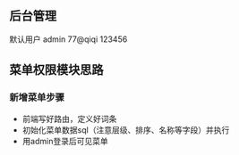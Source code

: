 ## 后台管理
默认用户 admin 77@qiqi 123456


## 菜单权限模块思路

### 新增菜单步骤
+ 前端写好路由，定义好词条
+ 初始化菜单数据sql（注意层级、排序、名称等字段）并执行
+ 用admin登录后可见菜单